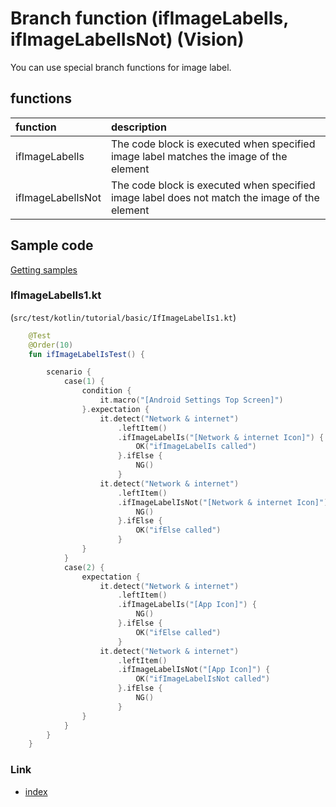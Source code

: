 # Branch function (ifImageLabelIs, ifImageLabelIsNot) (Vision)

You can use special branch functions for image label.

## functions

| function          | description                                                                                   |
|:------------------|:----------------------------------------------------------------------------------------------|
| ifImageLabelIs    | The code block is executed when specified image label matches the image of the element        |
| ifImageLabelIsNot | The code block is executed when specified image label does not match the image of the element |

## Sample code

[Getting samples](../../getting_samples.md)

### IfImageLabelIs1.kt

(`src/test/kotlin/tutorial/basic/IfImageLabelIs1.kt`)

```kotlin
    @Test
    @Order(10)
    fun ifImageLabelIsTest() {

        scenario {
            case(1) {
                condition {
                    it.macro("[Android Settings Top Screen]")
                }.expectation {
                    it.detect("Network & internet")
                        .leftItem()
                        .ifImageLabelIs("[Network & internet Icon]") {
                            OK("ifImageLabelIs called")
                        }.ifElse {
                            NG()
                        }
                    it.detect("Network & internet")
                        .leftItem()
                        .ifImageLabelIsNot("[Network & internet Icon]") {
                            NG()
                        }.ifElse {
                            OK("ifElse called")
                        }
                }
            }
            case(2) {
                expectation {
                    it.detect("Network & internet")
                        .leftItem()
                        .ifImageLabelIs("[App Icon]") {
                            NG()
                        }.ifElse {
                            OK("ifElse called")
                        }
                    it.detect("Network & internet")
                        .leftItem()
                        .ifImageLabelIsNot("[App Icon]") {
                            OK("ifImageLabelIsNot called")
                        }.ifElse {
                            NG()
                        }
                }
            }
        }
    }
```

### Link

- [index](../../../../index.md)

